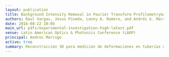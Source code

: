 ```yaml
---
layout: publication
title: Background Intensity Removal in Fourier Transform Profilometry&colon; A Comparative Study
authors: Raul Vargas, Jesus Pineda, Lenny A. Romero, and Andrés G. Marrugo
date: 2016-08-22 10:05
main_url: pdfs/experimental-investigation-high-latest.pdf
venue: Latin American Optics & Photonics Conference (LAOP)
principal: Andres Marrugo
active: true
summary: Reconstrucción 3D para medición de deformaciones en tuberías de oleoductos con abolladuras.
---
```


